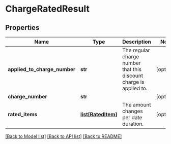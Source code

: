 # ChargeRatedResult

## Properties
Name | Type | Description | Notes
------------ | ------------- | ------------- | -------------
**applied_to_charge_number** | **str** | The regular charge number that this discount charge is applied to. | [optional] 
**charge_number** | **str** |  | [optional] 
**rated_items** | [**list[RatedItem]**](RatedItem.md) | The amount changes per date duration. | [optional] 

[[Back to Model list]](../README.md#documentation-for-models) [[Back to API list]](../README.md#documentation-for-api-endpoints) [[Back to README]](../README.md)


